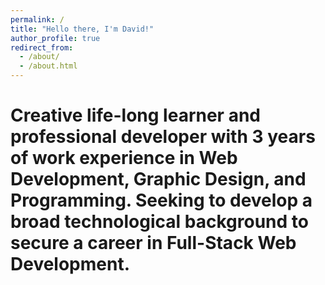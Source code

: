 ```yaml
---
permalink: /
title: "Hello there, I'm David!"
author_profile: true
redirect_from: 
  - /about/
  - /about.html
---
```


# Creative life-long learner and professional developer with 3 years of work experience in Web Development, Graphic Design, and Programming. Seeking to develop a broad technological background to secure a career in Full-Stack Web Development.
